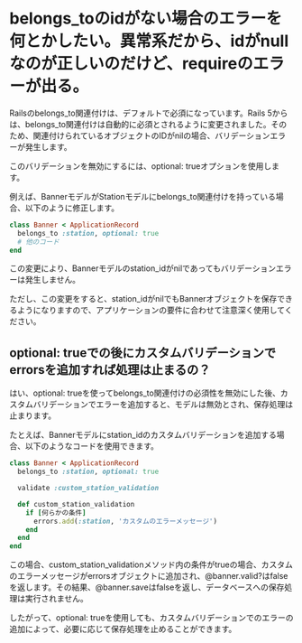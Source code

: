 # belongs_toのidがない場合のエラーを何とかしたい。異常系だから、idがnullなのが正しいのだけど、requireのエラーが出る。

Railsのbelongs_to関連付けは、デフォルトで必須になっています。Rails 5からは、belongs_to関連付けは自動的に必須とされるように変更されました。そのため、関連付けられているオブジェクトのIDがnilの場合、バリデーションエラーが発生します。

このバリデーションを無効にするには、optional: trueオプションを使用します。

例えば、BannerモデルがStationモデルにbelongs_to関連付けを持っている場合、以下のように修正します。

```ruby
class Banner < ApplicationRecord
  belongs_to :station, optional: true
  # 他のコード
end
```

この変更により、Bannerモデルのstation_idがnilであってもバリデーションエラーは発生しません。

ただし、この変更をすると、station_idがnilでもBannerオブジェクトを保存できるようになりますので、アプリケーションの要件に合わせて注意深く使用してください。

## optional: trueでの後にカスタムバリデーションでerrorsを追加すれば処理は止まるの？

はい、optional: trueを使ってbelongs_to関連付けの必須性を無効にした後、カスタムバリデーションでエラーを追加すると、モデルは無効とされ、保存処理は止まります。

たとえば、Bannerモデルにstation_idのカスタムバリデーションを追加する場合、以下のようなコードを使用できます。

```ruby
class Banner < ApplicationRecord
  belongs_to :station, optional: true

  validate :custom_station_validation

  def custom_station_validation
    if [何らかの条件]
      errors.add(:station, 'カスタムのエラーメッセージ')
    end
  end
end
```

この場合、custom_station_validationメソッド内の条件がtrueの場合、カスタムのエラーメッセージがerrorsオブジェクトに追加され、@banner.valid?はfalseを返します。その結果、@banner.saveはfalseを返し、データベースへの保存処理は実行されません。

したがって、optional: trueを使用しても、カスタムバリデーションでのエラーの追加によって、必要に応じて保存処理を止めることができます。
